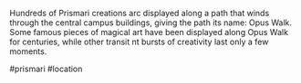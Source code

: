 Hundreds of Prismari creations arc displayed along a path that winds through the central campus buildings, giving the path its name: Opus Walk. Some famous pieces of magical art have been displayed along Opus Walk for centuries, while other transit nt bursts of creativity last only a few moments.

#prismari
#location 